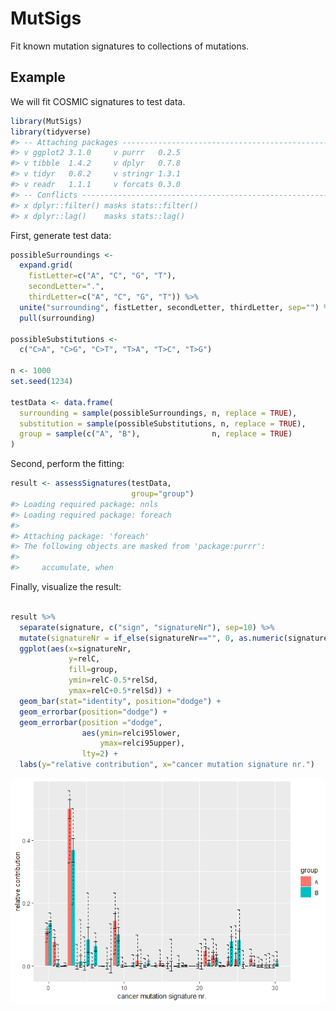 <!-- README.md is generated from README.Rmd. Please edit that file -->
MutSigs
=======

Fit known mutation signatures to collections of mutations.

Example
-------

We will fit COSMIC signatures to test data.

``` r
library(MutSigs)
library(tidyverse)
#> -- Attaching packages ---------------------------------------------------------------------------------------------------------------- tidyverse 1.2.1 --
#> v ggplot2 3.1.0     v purrr   0.2.5
#> v tibble  1.4.2     v dplyr   0.7.8
#> v tidyr   0.8.2     v stringr 1.3.1
#> v readr   1.1.1     v forcats 0.3.0
#> -- Conflicts ------------------------------------------------------------------------------------------------------------------- tidyverse_conflicts() --
#> x dplyr::filter() masks stats::filter()
#> x dplyr::lag()    masks stats::lag()
```

First, generate test data:

``` r
possibleSurroundings <-
  expand.grid(
    fistLetter=c("A", "C", "G", "T"),
    secondLetter=".",
    thirdLetter=c("A", "C", "G", "T")) %>%
  unite("surrounding", fistLetter, secondLetter, thirdLetter, sep="") %>%
  pull(surrounding)

possibleSubstitutions <-
  c("C>A", "C>G", "C>T", "T>A", "T>C", "T>G")

n <- 1000
set.seed(1234)

testData <- data.frame(
  surrounding = sample(possibleSurroundings, n, replace = TRUE),
  substitution = sample(possibleSubstitutions, n, replace = TRUE),
  group = sample(c("A", "B"),                n, replace = TRUE)
)
```

Second, perform the fitting:

``` r
result <- assessSignatures(testData,
                           group="group")
#> Loading required package: nnls
#> Loading required package: foreach
#> 
#> Attaching package: 'foreach'
#> The following objects are masked from 'package:purrr':
#> 
#>     accumulate, when
```

Finally, visualize the result:

``` r

result %>%
  separate(signature, c("sign", "signatureNr"), sep=10) %>%
  mutate(signatureNr = if_else(signatureNr=="", 0, as.numeric(signatureNr))) %>%
  ggplot(aes(x=signatureNr, 
             y=relC, 
             fill=group,
             ymin=relC-0.5*relSd,
             ymax=relC+0.5*relSd)) + 
  geom_bar(stat="identity", position="dodge") + 
  geom_errorbar(position="dodge") +
  geom_errorbar(position ="dodge",
                aes(ymin=relci95lower,
                    ymax=relci95upper),
                lty=2) +
  labs(y="relative contribution", x="cancer mutation signature nr.")
```

![](README-visualize-1.png)
